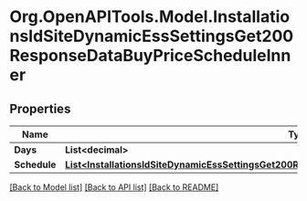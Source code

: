 # Org.OpenAPITools.Model.InstallationsIdSiteDynamicEssSettingsGet200ResponseDataBuyPriceScheduleInner

## Properties

Name | Type | Description | Notes
------------ | ------------- | ------------- | -------------
**Days** | **List&lt;decimal&gt;** |  | 
**Schedule** | [**List&lt;InstallationsIdSiteDynamicEssSettingsGet200ResponseDataBuyPriceScheduleInnerScheduleInner&gt;**](InstallationsIdSiteDynamicEssSettingsGet200ResponseDataBuyPriceScheduleInnerScheduleInner.md) |  | 

[[Back to Model list]](../../README.md#documentation-for-models) [[Back to API list]](../../README.md#documentation-for-api-endpoints) [[Back to README]](../../README.md)

